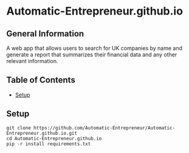 # Automatic-Entrepreneur.github.io

## General Information
A web app that allows users to search for UK companies by name and generate a report that summarizes their financial data and any other relevant information.

## Table of Contents
* [Setup](#setup)

## Setup
```commandline
git clone https://github.com/Automatic-Entrepreneur/Automatic-Entrepreneur.github.io.git
cd Automatic-Entrepreneur.github.io
pip -r install requirements.txt
```
